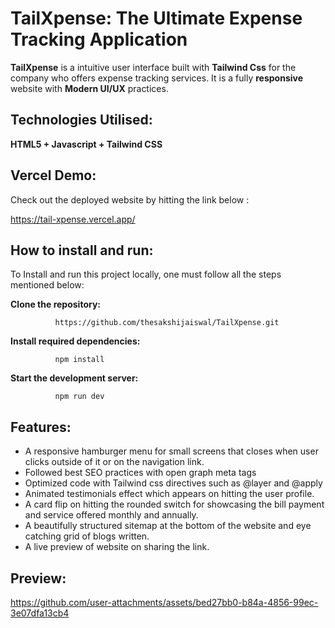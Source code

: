 # TailXpense: The Ultimate Expense Tracking Application

**TailXpense** is a intuitive user interface built with **Tailwind Css** for the company who offers expense tracking services. It is a fully **responsive** website with **Modern UI/UX**  practices.

## Technologies Utilised: 

**HTML5 + Javascript + Tailwind CSS** 

## Vercel Demo:

Check out the deployed website by hitting the link below :

https://tail-xpense.vercel.app/

## How to install and run:

To Install and run this project locally, one must follow all the steps mentioned below:

**Clone the repository:**

              https://github.com/thesakshijaiswal/TailXpense.git

**Install required dependencies:**

              npm install

**Start the development server:**

              npm run dev

## Features: 

- A responsive hamburger menu for small screens that closes when user clicks outside of it or on the navigation link.
- Followed best SEO practices with open graph meta tags
- Optimized code with Tailwind css directives such as @layer and @apply
- Animated testimonials effect which appears on hitting the user profile.
- A card flip on hitting the rounded switch for showcasing the bill payment and service offered monthly and annually.
- A beautifully structured sitemap at the bottom of the website and eye catching grid of blogs written.
- A live preview of website on sharing the link.

## Preview:

https://github.com/user-attachments/assets/bed27bb0-b84a-4856-99ec-3e07dfa13cb4

